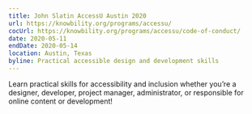 ```yaml
---
title: John Slatin AccessU Austin 2020
url: https://knowbility.org/programs/accessu/
cocUrl: https://knowbility.org/programs/accessu/code-of-conduct/
date: 2020-05-11
endDate: 2020-05-14
location: Austin, Texas
byline: Practical accessible design and development skills
---
```


Learn practical skills for accessibility and inclusion whether you’re a designer, developer, project manager, administrator, or responsible for online content or development!
